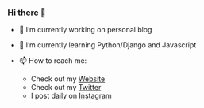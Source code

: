 ### Hi there 👋


- 🔭 I’m currently working on personal blog
- 🌱 I’m currently learning Python/Django and Javascript
- 📫 How to reach me:

  - Check out my [Website](https://techwithomid.ir/)
  - Check out my [Twitter](https://twitter.com/techwithomid) 
  - I post daily on [Instagram](https://instagram.com/techwithomid) 
